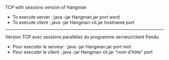 TCP with sessions version of Hangman  
  
* To execute server : java -jar Hangman.jar port word  
* To execute client : java -jar Hangman-cli.jar hostname port  

---
  
Version TCP avec sessions parallèles du programme serveur/client Pendu  
  
* Pour executer le serveur : java -jar Hangman.jar port mot  
* Pour executer le client : java -jar Hangman-cli.jar "nom d'hôte" port  
